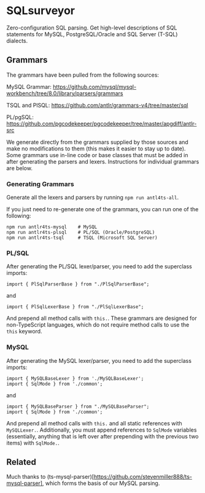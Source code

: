 # SQLsurveyor

Zero-configuration SQL parsing. Get high-level descriptions of SQL statements for MySQL, PostgreSQL/Oracle and SQL Server (T-SQL) dialects.



## Grammars

The grammars have been pulled from the following sources:

MySQL Grammar: https://github.com/mysql/mysql-workbench/tree/8.0/library/parsers/grammars

TSQL and PlSQL: https://github.com/antlr/grammars-v4/tree/master/sql

PL/pgSQL: https://github.com/pgcodekeeper/pgcodekeeper/tree/master/apgdiff/antlr-src

We generate directly from the grammars supplied by those sources and make no modifications to them (this makes it easier to stay up to date). Some grammars use in-line code or base classes that must be added in after generating the parsers and lexers. Instructions for individual grammars are below.

### Generating Grammars

Generate all the lexers and parsers by running `npm run antl4ts-all`.

If you just need to re-generate one of the grammars, you can run one of the following:
```
npm run antlr4ts-mysql    # MySQL
npm run antlr4ts-plsql    # PL/SQL (Oracle/PostgreSQL)
npm run antlr4ts-tsql     # TSQL (Microsoft SQL Server)
```

### PL/SQL

After generating the PL/SQL lexer/parser, you need to add the superclass imports:
```
import { PlSqlParserBase } from "./PlSqlParserBase";
```
and 
```
import { PlSqlLexerBase } from "./PlSqlLexerBase";
```

And prepend all method calls with `this.`. These grammars are designed for non-TypeScript languages, which do not require method calls to use the `this` keyword.

### MySQL

After generating the MySQL lexer/parser, you need to add the superclass imports:
```
import { MySQLBaseLexer } from './MySQLBaseLexer';
import { SqlMode } from './common';
```
and
```
import { MySQLBaseParser } from "./MySQLBaseParser";
import { SqlMode } from './common';
```

And prepend all method calls with `this.` and all static references with `MySQLLexer.`. Additionally, you must append references to `SqlMode` variables (essentially, anything that is left over after prepending with the previous two items) with `SqlMode.`.

## Related

Much thanks to (ts-mysql-parser)[https://github.com/stevenmiller888/ts-mysql-parser], which forms the basis of our MySQL parsing.